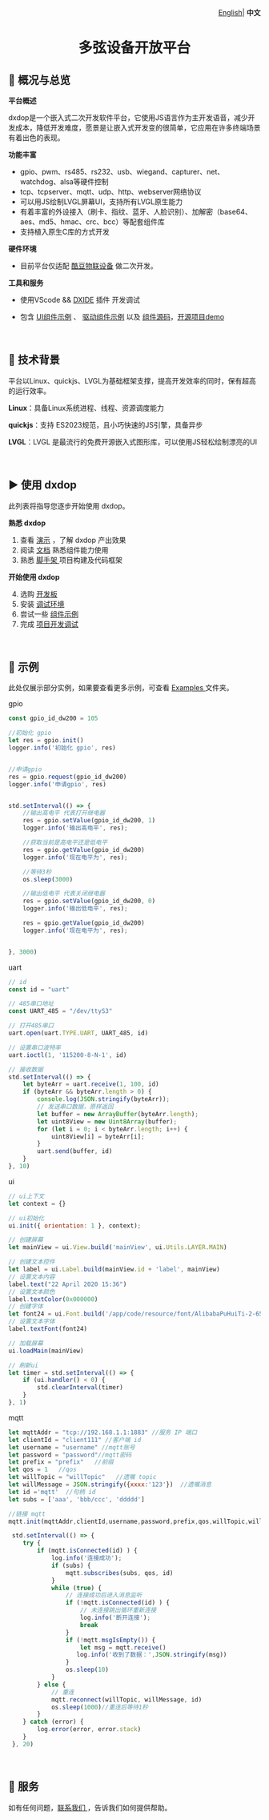 <p align="right">
    <a href="./README.md">English</a>| <b>中文</b>
</p>

 <h1 align="center">多弦设备开放平台</h1>


📒 概况与总览
-------------

**平台概述**

dxdop是一个嵌入式二次开发软件平台，它使用JS语言作为主开发语音，减少开发成本，降低开发难度，愿景是让嵌入式开发变的很简单，它应用在许多终端场景有着出色的表现。



**功能丰富** 

- gpio、pwm、rs485、rs232、usb、wiegand、capturer、net、watchdog、alsa等硬件控制
- tcp、tcpserver、mqtt、udp、http、webserver网络协议
- 可以用JS绘制LVGL屏幕UI，支持所有LVGL原生能力
- 有着丰富的外设接入（刷卡、指纹、蓝牙、人脸识别）、加解密（base64、aes、md5、hmac、crc、bcc）等配套组件库
- 支持植入原生C库的方式开发


**硬件环境**

- 目前平台仅适配 <a href="https://koodle.cn/" target="_blank">酷豆物联设备</a> 做二次开发。


**工具和服务**

- 使用VScode && <a href="https://marketplace.visualstudio.com/items?itemName=dxide.dxide" target="_blank">DXIDE</a> 插件 开发调试

- 包含 <a href="./docs/ui/README_CN.md" target="_blank">UI组件示例</a> 、 <a href="./examples/dw200/" target="_blank">驱动组件示例</a> 以及 <a href="./src/README_CN.md" target="_blank">组件源码</a>，<a href="./demos/README_CN.md" target="_blank">开源项目demo</a>

<br>

🚀 技术背景
-------

平台以Linux、quickjs、LVGL为基础框架支撑，提高开发效率的同时，保有超高的运行效率。

**Linux**：具备Linux系统进程、线程、资源调度能力

**quickjs**：支持 ES2023规范，且小巧快速的JS引擎，具备异步

**LVGL**：LVGL 是最流行的免费开源嵌入式图形库，可以使用JS轻松绘制漂亮的UI


<br>

▶️ 使用 dxdop
---------------

此列表将指导您逐步开始使用 dxdop。


**熟悉 dxdop** 

1. 查看 <a href="https://www.youtube.com/@dxdop_iot" target="_blank">演示</a> ，了解 dxdop 产出效果
2. 阅读 <a href="./src/README_CN.md" target="_blank">文档</a> 熟悉组件能力使用
3. 熟悉 <a href="./demos/README_CN.md" target="_blank">脚手架 </a> 项目构建及代码框架


**开始使用 dxdop**

4. 选购 <a href="https://koodle.cn/" target="_blank">开发板</a>
5. 安装 <a href="https://marketplace.visualstudio.com/items?itemName=dxide.dxide" target="_blank">调试环境</a>
6. 尝试一些 <a href="./examples/" target="_blank">组件示例</a>
7. 完成 <a href="" target="_blank">项目开发调试</a>



<br>

🤖 示例
-------

此处仅展示部分实例，如果要查看更多示例，可查看 <a href="./examples/" target="_blank">Examples </a> 文件夹。

gpio

```JavaScript
const gpio_id_dw200 = 105

//初始化 gpio
let res = gpio.init()
logger.info('初始化 gpio', res)


//申请gpio
res = gpio.request(gpio_id_dw200)
logger.info('申请gpio', res)


std.setInterval(() => {
    //输出高电平 代表打开继电器
    res = gpio.setValue(gpio_id_dw200, 1)
    logger.info('输出高电平', res);

    //获取当前是高电平还是低电平
    res = gpio.getValue(gpio_id_dw200)
    logger.info('现在电平为', res);

    //等待3秒
    os.sleep(3000)

    //输出低电平 代表关闭继电器
    res = gpio.setValue(gpio_id_dw200, 0)
    logger.info('输出低电平', res);

    res = gpio.getValue(gpio_id_dw200)
    logger.info('现在电平为', res);


}, 3000)

```

uart

```JavaScript
// id
const id = "uart"

// 485串口地址
const UART_485 = "/dev/ttyS3"

// 打开485串口
uart.open(uart.TYPE.UART, UART_485, id)

// 设置串口波特率
uart.ioctl(1, '115200-8-N-1', id)

// 接收数据
std.setInterval(() => {
    let byteArr = uart.receive(1, 100, id)
    if (byteArr && byteArr.length > 0) {
        console.log(JSON.stringify(byteArr));
        // 发送串口数据，原样返回
        let buffer = new ArrayBuffer(byteArr.length);
        let uint8View = new Uint8Array(buffer);
        for (let i = 0; i < byteArr.length; i++) {
            uint8View[i] = byteArr[i];
        }
        uart.send(buffer, id)
    }
}, 10)
```

ui

```JavaScript
// ui上下文
let context = {}

// ui初始化
ui.init({ orientation: 1 }, context);

// 创建屏幕
let mainView = ui.View.build('mainView', ui.Utils.LAYER.MAIN)

// 创建文本控件
let label = ui.Label.build(mainView.id + 'label', mainView)
// 设置文本内容
label.text("22 April 2020 15:36")
// 设置文本颜色
label.textColor(0x000000)
// 创建字体
let font24 = ui.Font.build('/app/code/resource/font/AlibabaPuHuiTi-2-65-Medium.ttf', 24, ui.Utils.FONT_STYLE.NORMAL)
// 设置文本字体
label.textFont(font24)

// 加载屏幕
ui.loadMain(mainView)

// 刷新ui
let timer = std.setInterval(() => {
    if (ui.handler() < 0) {
        std.clearInterval(timer)
    }
}, 1)

```

mqtt

```JavaScript
let mqttAddr = "tcp://192.168.1.1:1883" //服务 IP 端口
let clientId = "client111" //客户端 id
let username = "username" //mqtt账号
let password = "password"//mqtt密码
let prefix = "prefix"   //前缀
let qos = 1   //qos
let willTopic = "willTopic"   //遗嘱 topic
let willMessage = JSON.stringify({xxxx:'123'})  //遗嘱消息
let id ='mqtt'  //句柄 id
let subs = ['aaa', 'bbb/ccc', 'ddddd']

//链接 mqtt
mqtt.init(mqttAddr,clientId,username,password,prefix,qos,willTopic,willMessage,id)

 std.setInterval(() => {
    try {
        if (mqtt.isConnected(id) ) {
            log.info('连接成功');
            if (subs) {
                mqtt.subscribes(subs, qos, id)
            }
            while (true) {
                // 连接成功后进入消息监听
                if (!mqtt.isConnected(id) ) {
                    // 未连接跳出循环重新连接
                    log.info('断开连接');
                    break
                }
                if (!mqtt.msgIsEmpty()) {
                    let msg = mqtt.receive()
                   log.info('收到了数据：',JSON.stringify(msg))
                }
                os.sleep(10)
            }
        } else {
            // 重连
            mqtt.reconnect(willTopic, willMessage, id)
            os.sleep(1000)//重连后等待1秒
        }
    } catch (error) {
        log.error(error, error.stack)
    }
 }, 20)

```

<br>

🤝 服务
-------

如有任何问题，<a href="https://koodle.cn/index.php/contact-us/" target="_blank">联系我们 </a> ，告诉我们如何提供帮助。

